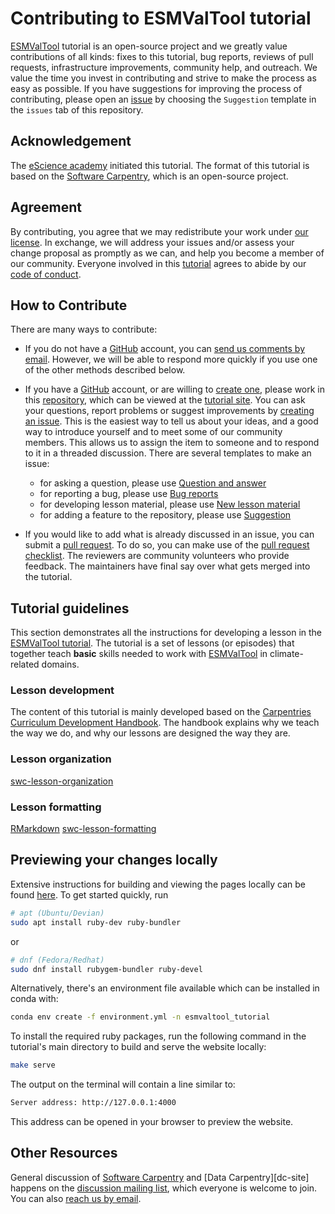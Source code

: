 # Contributing to ESMValTool tutorial

[ESMValTool][ESMValTool-site] tutorial is an open-source project and we greatly value contributions of all kinds: fixes to this tutorial, bug reports, reviews of pull requests, infrastructure improvements, community help, and outreach. We value the time you invest in contributing and strive to make the process as easy as possible. If you have suggestions for improving the process of contributing, please open an [issue][issues] by choosing the ``Suggestion`` template in the ``issues`` tab of this repository.

## Acknowledgement

The [eScience academy][ea-site] initiated this tutorial.
The format of this tutorial is based on the [Software Carpentry][swc-site], which is an open-source project.

## Agreement

By contributing, you agree that we may redistribute your work under [our license](LICENSE.md).
In exchange, we will address your issues and/or assess your change proposal as promptly as we can, and help you become a member of our community.
Everyone involved in this [tutorial](tutorial-repo) agrees to abide by our [code of conduct](CODE_OF_CONDUCT.md).

## How to Contribute

There are many ways to contribute:

* If you do not have a [GitHub][github] account,
you can [send us comments by email][email].
However,
we will be able to respond more quickly if you use one of the other methods described below.

* If you have a [GitHub][github] account,
or are willing to [create one][github-join],
please work in this [repository][tutorial-repo],
which can be viewed at the [tutorial site][tutorial-site].
You can ask your questions, report problems or suggest improvements by [creating an issue][issues].
This is the easiest way to tell us about your ideas,
and a good way to introduce yourself
and to meet some of our community members.
This allows us to assign the item to someone
and to respond to it in a threaded discussion.
There are several templates to make an issue:
  * for asking a question, please use [Question and answer][issues]
  * for reporting a bug, please use [Bug reports][issues]
  * for developing lesson material, please use [New lesson material][issues]
  * for adding a feature to the repository, please use [Suggestion][issues]

* If you would like to add what is already discussed in an issue,
you can submit a [pull request][PR].
To do so, you can make use of the [pull request checklist][PR].
The reviewers are community volunteers who provide feedback.
The maintainers have final say over what gets merged into the tutorial.

## Tutorial guidelines

This section demonstrates all the instructions for developing a lesson in the [ESMValTool tutorial][tutorial-site].
The tutorial is a set of lessons (or episodes) that together teach **basic** skills needed to work with [ESMValTool][ESMValTool-site] in climate-related domains.

### Lesson development

The content of this tutorial is mainly developed based on the [Carpentries Curriculum Development Handbook][swc-handbook].
The handbook explains why we teach the way we do, and why our lessons are designed the way they are.

### Lesson organization

[swc-lesson-organization]


### Lesson formatting
[RMarkdown](https://rmarkdown.rstudio.com/)
[swc-lesson-formatting]

## Previewing your changes locally

Extensive instructions for building and viewing the pages locally can be found [here](https://carpentries.github.io/lesson-example/setup.html). To get started quickly, run

```bash
# apt (Ubuntu/Devian)
sudo apt install ruby-dev ruby-bundler
```

or

```bash
# dnf (Fedora/Redhat)
sudo dnf install rubygem-bundler ruby-devel
```

Alternatively, there's an environment file available which can be installed in conda with:

```bash
conda env create -f environment.yml -n esmvaltool_tutorial
```

To install the required ruby packages, run the following command in the tutorial's
main directory to build and serve the website locally:

```bash
make serve
```

The output on the terminal will contain a line similar to:

```bash
Server address: http://127.0.0.1:4000
```

This address can be opened in your browser to preview the website.


## Other Resources

General discussion of [Software Carpentry][swc-site] and [Data Carpentry][dc-site]
happens on the [discussion mailing list][discuss-list],
which everyone is welcome to join.
You can also [reach us by email][email].

[email]: mailto:admin@software-carpentry.org
[ESMValTool-site]: https://www.esmvaltool.org/
[tutorial-repo]: https://esmvalgroup.github.io/tutorial/
[tutorial-site]: https://esmvalgroup.github.io/tutorial
[discuss-list]: http://lists.software-carpentry.org/listinfo/discuss
[github]: https://github.com
[github-flow]: https://guides.github.com/introduction/flow/
[github-join]: https://github.com/join
[how-contribute]: https://egghead.io/series/how-to-contribute-to-an-open-source-project-on-github
[issues]: https://github.com/ESMValGroup/tutorial/issues
[PR]: https://github.com/ESMValGroup/tutorial/pulls
[swc-issues]: https://github.com/issues?q=user%3Aswcarpentry
[swc-lessons]: https://software-carpentry.org/lessons/
[swc-site]: https://software-carpentry.org/
[swc-handbook]: https://carpentries.github.io/curriculum-development/
[swc-lesson-organization]: https://carpentries.github.io/lesson-example/03-organization/index.html
[swc-lesson-formatting]: https://carpentries.github.io/lesson-example/04-formatting/index.html
[ea-site]: https://github.com/escience-academy
[c-site]: https://carpentries.org/
[lc-site]: https://librarycarpentry.org/
[lc-issues]: https://github.com/issues?q=user%3Alibrarycarpentry
